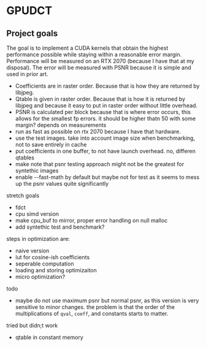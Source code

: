 # GPUDCT

## Project goals

The goal is to implement a CUDA kernels that obtain the highest performance possible while staying within a reasonable error margin. Performance will be measured on an RTX 2070 (because I have that at my disposal). The error will be measured with PSNR because it is simple and used in prior art.

- Coefficients are in raster order. Because that is how they are returned by libjpeg.
- Qtable is given in raster order. Because that is how it is returned by libjpeg and because it easy to put in raster order without little overhead.
- PSNR is calculated per block because that is where error occurs, this allows for the smallest fp errors. it should be higher thatn 50 with some margin? depends on measurements
- run as fast as possible on rtx 2070 because I have that hardware. 
- use the test images. take into account image size when benchmarking, not to save entirely in cache
- put coefficients in one buffer, to not have launch overhead. no, differen qtables
- make note that psnr testing approach might not be the greatest for syntethic images
- enable --fast-math by default but maybe not for test as it seems to mess up the psnr values quite significantly

stretch goals
- fdct
- cpu simd version
- make cpu_buf to mirror, proper error handling on null malloc
- add syntethic test and benchmark?

steps in optimization are:
- naive version
- lut for cosine-ish coefficients
- seperable computation
- loading and storing optimizaiton
- micro optimization?

todo
- maybe do not use maximum psnr but normal psnr, as this version is very sensitive to minor changes. the problem is that the order of the multiplications of `qval`, `coeff`, and constants starts to matter.

tried but didn;t work
- qtable in constant memory
